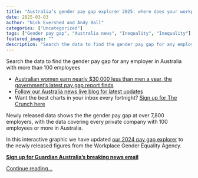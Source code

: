 ```yaml
---
title: "Australia’s gender pay gap explorer 2025: where does your workplace rank?"
date: 2025-03-03
author: "Nick Evershed and Andy Ball"
categories: ["Uncategorized"]
tags: ["Gender pay gap", "Australia news", "Inequality", "Inequality"]
featured_image: ""
description: "Search the data to find the gender pay gap for any employer in Australia with more than 100 employeesAustralian women earn nearly $30,000 less than men a year, ..."
---
```


Search the data to find the gender pay gap for any employer in Australia with more than 100 employees

  * [Australian women earn nearly $30,000 less than men a year, the government’s latest pay gap report finds](https://www.theguardian.com/australia-news/2025/mar/04/australia-gender-pay-gap-government-report)
  * [Follow our Australia news live blog for latest updates](https://www.theguardian.com/australia-news/live/2025/mar/04/australia-news-live-kevin-rudd-donald-trump-election-anthony-albanese-peter-dutton-cost-of-living-ntwnfb)
  * Want the best charts in your inbox every fortnight? [Sign up for The Crunch here](https://www.theguardian.com/news/2023/nov/08/sign-up-for-the-crunch-newsletter-our-free-email-with-the-best-charts-graphs-and-dataviz)



Newly released data shows the the gender pay gap at over 7,800 employers, with the data covering every private company with 100 employees or more in Australia.

In this interactive graphic we have updated [our 2024 pay gap explorer](https://www.theguardian.com/australia-news/ng-interactive/2024/feb/27/gender-pay-gap-parity-australia-salaries-men-women-explore-company-lookup) to the newly released figures from the Workplace Gender Equality Agency.

**[Sign up for Guardian Australia’s breaking news email](https://www.theguardian.com/email-newsletters?CMP=copyembed)**

[Continue reading...](https://www.theguardian.com/australia-news/ng-interactive/2025/mar/03/australia-gender-pay-gap-2025-by-employer-rankings-data)
